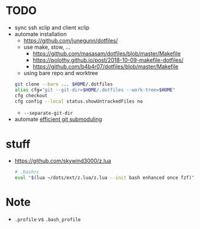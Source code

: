 # TODO

* sync ssh xclip and client xclip
* automate installation
    * <https://github.com/junegunn/dotfiles/>
    * use make, stow, ...
        * https://github.com/masasam/dotfiles/blob/master/Makefile
        * https://polothy.github.io/post/2018-10-09-makefile-dotfiles/
        * https://github.com/b4b4r07/dotfiles/blob/master/Makefile
    * using bare repo and worktree
    ```sh
    git clone --bare ... $HOME/.dotfiles
    alias cfg="git --git-dir=$HOME/.dotfiles --work-tree=$HOME"
    cfg checkout
    cfg config --local status.showUntrackedFiles no
    ```
    * `--separate-git-dir`
* automate [efficient git submoduling](https://jokester.io/post/2017-04/update-git-submodule-minimal-traffic/)

# stuff
* https://github.com/skywind3000/z.lua
    ```sh
    # .bashrc
    eval "$(lua ~/dots/ext/z.lua/z.lua --init bash enhanced once fzf)"
    ```

# Note
* `.profile` vs `.bash_profile`

